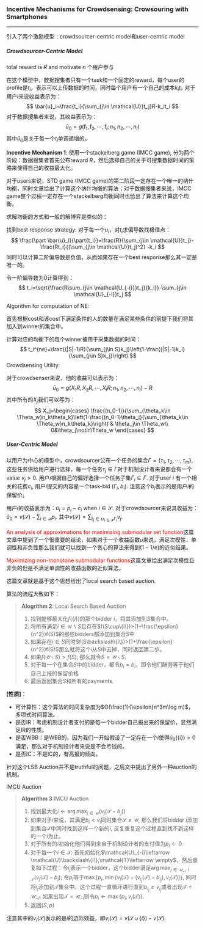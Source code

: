 ### Incentive Mechanisms for Crowdsensing: Crowsouring with Smartphones

---

引入了两个激励模型：crowdsourcer-centric model和user-centric model

##### Crowdsourcer-Centric Model

total reward is $R$ and motivate $n$ 个用户参与

在这个模型中，数据搜集者只有一个task和一个固定的reward，每个user的profile是$t_i$，表示可以上传数据的时间，同时每个用户有一个自己的成本$k_it_i$. 对于用户$i$来说收益表示为：
$$
\bar{u}_i=\frac{t_i}{\sum_{j\in \mathcal{U}}t_j}R-k_it_i
$$
对于数据搜集者来说，其收益表示为：
$$
\bar{u}_0=g(\tilde{t}_1,\tilde{t}_2,\cdots,\tilde{t}_l;n_1,n_2,\cdots,n_l)
$$
其中$\bar{u}_0$是关于每一个$t_i$单调递增的。

**Incentive Mechanism 1**: 使用一个stackelberg game  (IMCC game), 分为两个阶段：数据搜集者首先公布reward $R$，然后选择自己的关于可搜集数据时间的策略来使得自己的收益最大化。

对于users来说，STD game (IMCC game)的第二阶段一定存在一个唯一的纳什均衡，同时文章给出了计算这个纳什均衡的算法；对于数据搜集者来说，IMCC game整个过程一定存在一个stackelberg均衡同时也给出了算法来计算这个均衡。

求解均衡的方式和一般的解博弈是类似的：

找到best response strategy: 对于每一个$u_i$，对$t_i$求偏导数找极值点：
$$
\frac{\part \bar{u}_i}{\part{t_i}}=\frac{R}{\sum_{j\in \mathcal{U}}t_j}-\frac{Rt_i}{(\sum_{j\in \mathcal{U}}t_j)^2} -k_i
$$
同时可以计算二阶偏导数是负值，从而如果存在一个best response那么其一定是唯一的。

令一阶偏导数为0计算得到：
$$
t_i=\sqrt{\frac{R\sum_{j\in \mathcal{U_{-i}}}t_j}{k_i}}-\sum_{j\in \mathcal{U}_{-i}}t_j
$$

Algorithm for computation of NE:

首先根据cost和该cost下满足条件的人的数量在满足某些条件的前提下我们将其加入到winner的集合中。

 计算对应的均衡下的每个winner被用于采集数据的时间：
$$
t_i^{ne}=\frac{(|S|-1)R}{\sum_{j\in S}k_j}\left(1-\frac{(|S|-1)k_i}{\sum_{j\in S}k_j}\right)
$$
Crowdsensing Utility:

对于crowdsenser来说，他的收益可以表示为：
$$
\bar{u}_0=g(X_1R,X_2R,\cdots,X_lR;n_1,n_2,\cdots,n_l)-R
$$
其中所有的$X_j$我们可以写为：
$$
X_j=\begin{cases}
\frac{(n_0-1)}{\sum_{\theta_k\in \Theta_w}n_k\theta_k}\left(1-\frac{(n_0-1)\theta_j}{\sum_{\theta_k\in \Theta_w}n_k\theta_k}\right) & \theta_j\in \Theta_w\\
0&\theta_j\notin\Theta_w
\end{cases}
$$

##### User-Centric Model

 以用户为中心的模型中，crowdsourcer公布一个任务的集合$\Gamma=\{\tau_1,\tau_2,\cdots,\tau_m\}$, 这些任务供给用户进行选择，每一个任务$\tau_j\in \Gamma$对于机制设计者来说都会有一个value $v_j>0$. 用户$i$根据自己的偏好选择一个任务子集$\Gamma_i\subseteq \Gamma$. 对于user $i$ 有一个相关的花费$c_i$, 用户$i$提交的内容是一个task-bid $(\Gamma_i,b_i)$. 注意这个$b_i$表示的是用户$i$的保留价。

用户$i$的收益表示为：$\tilde{u}_i=p_i-c_i$ when $i\in \mathcal{S}$. 对于crowdsourcer来说其收益为：$\tilde{u}_0=v(\mathcal{S})-\sum_{i\in \mathcal{S}}p_i$. 其中$v(\mathcal{S})=\sum_{\tau_j\in \cup_{i\in \mathcal{S}}\Gamma_i}v_j$. 

<font color=red>An analysis of approximations for maximizing submodular set function</font>这篇文章中提到了一个很重要的结论，如果对于一个收益函数$u$来说，满足次模性，单调性和非负性那么我们就可以找到一个贪心的算法来得到$(1-1/e)$的近似结果。

<font color=red>Maximizing non-monotone submodular functions</font>这篇文章给出满足次模性且非负的但是不满足单调性的收益函数的近似算法。

这篇文章就是基于这个思想给出了local search based auction.

算法的流程大致如下：

> **Alogrithm 2**: Local Search Based Auction
>
> 1. 找到能够最大化$f(\{i\})$的那个bidder $i$，将其添加到$S$集合中。
> 2. 将所有满足$i\in \mathcal{U}\backslash S$且存在$f(S\cup\{i\})>(1+\frac{\epsilon}{n^2})f(S)$的那些bidders都添加到集合$S$中
> 3. 如果存在$i\in S$同时$f(S\backslash\{i\})>(1+\frac{\epsilon}{n^2})f(S)$那么就将这个$i$从$S$中去掉，同时返回第二步。
> 4. 如果$f(\mathcal{U}\backslash S)>f(S)$, 那么就令$S=\mathcal{U}\backslash S$.
> 5. 对于每一个在集合$S$中的bidder，都令$p_i=b_i$，即令他们酬劳等于他们自己上报的保留价格
> 6. 最后返回集合$S$和所有的payments.

**[性质]**：

- 可计算性：这个算法的时间复杂度为$O(\frac{1}{\epsilon}n^3m\log m)$，多项式时间算法。
- 是否IR：考虑机制设计者支付的是每一个bidder自己报出来的保留价，显然满足IR的性质。
- 是否WBB：是WBB的，因为我们一开始假设了一定存在一个$i$使得$\tilde{u}_0(\{i\})>0$满足，那么对于机制设计者来说是不会亏钱的。
- 是否IC：不是IC的，有高报的倾向。

针对这个LSB Auction并不是truthful的问题，之后文中提出了另外一种auction的机制。

IMCU Auction

>**Algorithm 3** IMCU Auction
>
>1. 找到最大化$i\leftarrow \arg \max_{j\in \mathcal{U}}(v_j(\mathcal{S}-b_j))$
>2. 如果对于$i$来说，其满足$b_i<v_i$同时集合$\mathcal{S}\neq \mathcal{U}$, 那么我们将bidder $i$添加到集合$\mathcal{S}$中同时找到这样一个新的$i$, 反复重复这个过程直到找不到这样的一个$i$为止。
>3. 对于所有的$i$初始化他们得到来自于机制设计者的支付值为$p_i\leftarrow 0$.
>4. 对于每一个$i\in \mathcal{S}$: 首先初始化$\mathcal{U}_{-i}\leftarrow \mathcal{U}\backslash\{i\},\mathcal{T}\leftarrow \empty$，然后重复如下过程：令$i_j$表示一个bidder，这个bidder满足$\arg\max_{j\in \mathcal{U}_{-i}\backslash\mathcal{T}}(v_j(\mathcal{T})-b_j)$; 令$p_i$等于$\max\{p_i,\min\{v_i(\mathcal{T})-(v_{i_j}(\mathcal{T})-b_{i_j}),v_i(\mathcal{T})\}\}$, 同时将$i_j$添加到$\mathcal{T}$集合中。这个过程一直循环进行直到$b_{i_j}\geq v_{i_j}$或者出现$\mathcal{T}=\mathcal{U}_{-i}$. 如果出现$\mathcal{T}=\mathcal{U}_{-i}$则令$p_i\leftarrow \max\{p_i,v_i(\mathcal{T})\}$.
>5. 返回$(S,p)$

注意其中的$v_i(\mathcal{S})$表示的是$i$的边际效益，即$v_i(\mathcal{S})=v(\mathcal{S}\cup\{i\})-v(\mathcal{S})$.